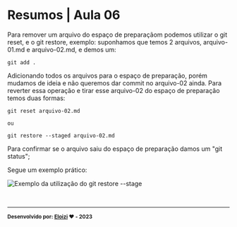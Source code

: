 
# Resumos | Aula 06

Para remover um arquivo do espaço de preparaçãom podemos utilizar o git reset, e o git restore, exemplo: suponhamos que temos 2 arquivos, arquivo-01.md e arquivo-02.md, e demos um:

```
git add .
```

Adicionando todos os arquivos para o espaço de preparação, porém mudamos de ideia e não queremos dar commit no arquivo-02 ainda. Para reverter essa operação e tirar esse arquivo-02 do espaço de preparação temos duas formas:

```
git reset arquivo-02.md

ou

git restore --staged arquivo-02.md
```
Para confirmar se o arquivo saiu do espaço de preparação damos um "git status";

Segue um exemplo prático:


![Exemplo da utilização do git restore --stage](https://www.golinuxcloud.com/wp-content/uploads/git-restore-staged.png)

<br>

---

<sub><b>Desenvolvido por: [Eloizi](https://github.com/Eloizi/gitHub-DIO) ❤️ - 2023</b></sub></a>




